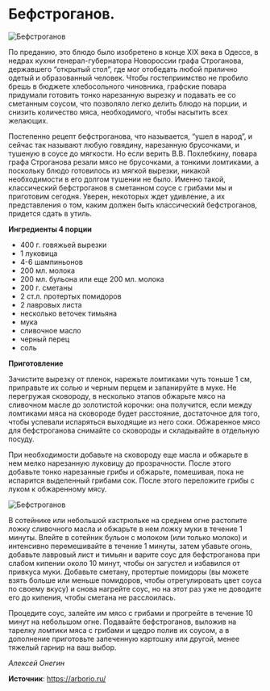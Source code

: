 # Бефстроганов.

![Бефстроганов](/images/Kulinar/Second/beefstroganov_1.jpg 'Бефстроганов')

По преданию, это блюдо было изобретено в конце XIX века в Одессе, в недрах кухни генерал-губернатора Новороссии графа Строганова, державшего “открытый стол”, где мог отобедать любой прилично одетый и образованный человек. Чтобы гостеприимство не пробило брешь в бюджете хлебосольного чиновника, графские повара придумали готовить тонко нарезанную вырезку и подавать ее со сметанным соусом, что позволяло легко делить блюдо на порции, и снизить количество мяса, необходимого, чтобы насытить всех желающих.

Постепенно рецепт бефстроганова, что называется, “ушел в народ”, и сейчас так называют любую говядину, нарезанную брусочками, и тушеную в соусе до мягкости. Но если верить В.В. Похлебкину, повара графа Строганова резали мясо не брусочками, а тонкими ломтиками, а поскольку блюдо готовилось из мягкой вырезки, никакой необходимости в его долгом тушении не было. Именно такой, классический бефстроганов в сметанном соусе с грибами мы и приготовим сегодня. Уверен, некоторых ждет удивление, а их представления о том, каким должен быть классический бефстроганов, придется сдать в утиль.

**Ингредиенты 4 порции**

- 400 г. говяжьей вырезки
- 1 луковица
- 4-6 шампиньонов
- 200 мл. молока
- 200 мл. бульона или еще 200 мл. молока
- 200 г. сметаны
- 2 ст.л. протертых помидоров
- 2 лавровых листа
- несколько веточек тимьяна
- мука
- сливочное масло
- черный перец
- соль

**Приготовление**

Зачистите вырезку от пленок, нарежьте ломтиками чуть тоньше 1 см, приправьте их солью и черным перцем и запанируйте в муке. Не перегружая сковороду, в несколько этапов обжарьте мясо на сливочном масле до золотистой корочки: она получится, если между ломтиками мяса на сковороде будет расстояние, достаточное для того, чтобы успевали испаряться выходящие из него соки. Обжаренное мясо для бефстроганова снимайте со сковороды и складывайте в отдельную посуду.

При необходимости добавьте на сковороду еще масла и обжарьте в нем мелко нарезанную луковицу до прозрачности. После этого добавьте тонко нарезанные грибы и обжарьте, помешивая, пока не испарится выделенный грибами сок. После этого переложите грибы с луком к обжаренному мясу.

![Бефстроганов](/images/Kulinar/Second/beefstroganov_2.jpg 'Бефстроганов')

В сотейнике или небольшой кастрюльке на среднем огне растопите ложку сливочного масла и обжарьте в нем ложку муки в течение 1 минуты. Влейте в сотейник бульон с молоком (или только молоко) и интенсивно перемешивайте в течение 1 минуты, затем убавьте огонь, добавьте лавровый лист и тимьян и варите соус для бефстроганова при слабом кипении около 10 минут, чтобы он загустел и избавился от привкуса муки. Добавьте сметану, протертые помидоры (вы можете взять больше или меньше помидоров, чтобы отрегулировать цвет соуса по своему вкусу) и снова нагрейте соус, но на этот раз уже не доводите его до кипения, чтобы сметана не расслоилась.

Процедите соус, залейте им мясо с грибами и прогрейте в течение 10 минут на небольшом огне. Подавайте бефстроганов, выложив на тарелку ломтики мяса с грибами и щедро полив их соусом, а в дополнение приготовьте запеченную картошку или другой, менее тяжелый гарнир на ваш выбор.

_Алексей Онегин_

**Источник**: https://arborio.ru/
